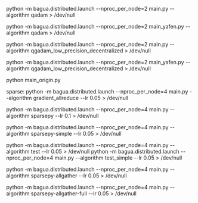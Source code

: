 python -m bagua.distributed.launch --nproc_per_node=2 main.py --algorithm qadam > /dev/null

python -m bagua.distributed.launch --nproc_per_node=2 main_yafen.py --algorithm qadam > /dev/null



python -m bagua.distributed.launch --nproc_per_node=2 main.py --algorithm qgadam_low_precision_decentralized > /dev/null

python -m bagua.distributed.launch --nproc_per_node=2 main_yafen.py --algorithm qgadam_low_precision_decentralized > /dev/null


python main_origin.py



sparse:
python -m bagua.distributed.launch --nproc_per_node=4 main.py --algorithm gradient_allreduce --lr 0.05 > /dev/null

python -m bagua.distributed.launch --nproc_per_node=4 main.py --algorithm sparsepy --lr 0.1 > /dev/null

python -m bagua.distributed.launch --nproc_per_node=4 main.py --algorithm sparsepy-simple --lr 0.05 > /dev/null

python -m bagua.distributed.launch --nproc_per_node=4 main.py --algorithm test --lr 0.05 > /dev/null
python -m bagua.distributed.launch --nproc_per_node=4 main.py --algorithm test_simple --lr 0.05 > /dev/null

python -m bagua.distributed.launch --nproc_per_node=4 main.py --algorithm sparsepy-allgather --lr 0.05 > /dev/null

python -m bagua.distributed.launch --nproc_per_node=4 main.py --algorithm sparsepy-allgather-full --lr 0.05 > /dev/null
